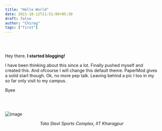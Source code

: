```yaml
---
title: "Hello World"
date: 2021-10-12T21:51:09+05:30
draft: false
author: "Chirag"
tags: ["first"]
---
```


<br/><br/>

Hey there. **I started blogging!**

I have been thinking about this since a lot. Finally pushed myself and created this.
And ofcourse I will change this default theme. PaperMod gives a solid start though.
Ok, no more pep talk. Leaving behind a pic I too in my so far only visit to my campus.

Byee

<br/><br/>

![image](tata-steel-lights.jpeg#center)
<p align="center"><em>Tata Steel Sports Complex, IIT Kharagpur</em></p>